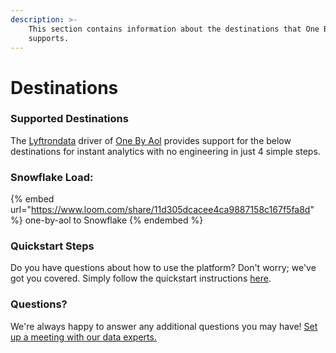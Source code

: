 ```yaml
---
description: >-
    This section contains information about the destinations that One By Aol
    supports.
---
```


# Destinations

### Supported Destinations

The [Lyftrondata](https://www.lyftrondata.com/) driver of [One By Aol](https://www.lyftrondata.com/integration/one-by-aol/) provides support for the below destinations for instant analytics with no engineering in just 4 simple steps.

### Snowflake Load:

{% embed url="https://www.loom.com/share/11d305dcacee4ca9887158c167f5fa8d" %}
one-by-aol to Snowflake
{% endembed %}

### Quickstart Steps

Do you have questions about how to use the platform? Don't worry; we've got you covered. Simply follow the quickstart instructions [here](../../../quickstart-steps.md).

### Questions? <a href="#questions" id="questions"></a>

We're always happy to answer any additional questions you may have! [Set up a meeting with our data experts.](https://www.lyftrondata.com/book-a-meeting/)
